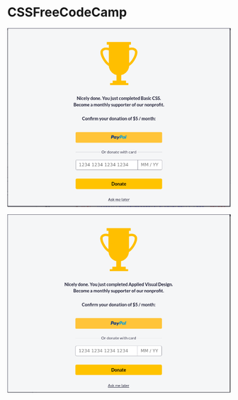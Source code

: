 # CSSFreeCodeCamp

![Basic CSS Award from FreeCodeCamp](/CompletionCSS.png)

![Basic CSS Award from FreeCodeCamp](/CompletionCSSVisualDesign.png)
